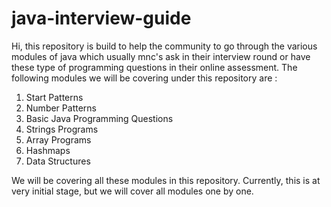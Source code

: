 ﻿# java-interview-guide
Hi, this repository is build to help the community to go through the various modules of java which usually mnc's ask in their interview round or have these type of programming questions in their online assessment.
The following modules we will be covering under this repository are :

1. Start Patterns
2. Number Patterns
3. Basic Java Programming Questions
4. Strings Programs
5. Array Programs
6. Hashmaps
7. Data Structures

We will be covering all these modules in this repository.
Currently, this is at very initial stage, but we will cover all modules one by one.
